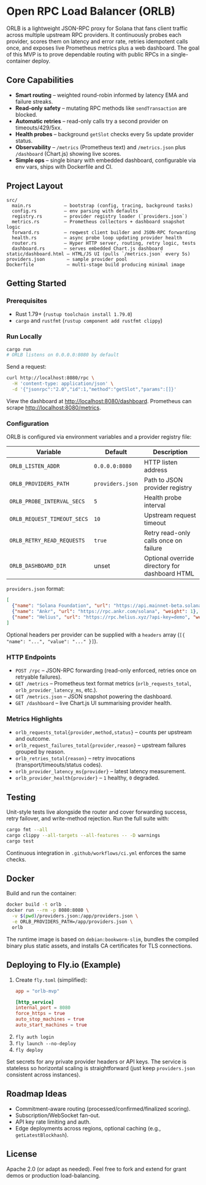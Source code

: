 # Open RPC Load Balancer (ORLB)

ORLB is a lightweight JSON-RPC proxy for Solana that fans client traffic across multiple upstream RPC providers. It continuously probes each provider, scores them on latency and error rate, retries idempotent calls once, and exposes live Prometheus metrics plus a web dashboard. The goal of this MVP is to prove dependable routing with public RPCs in a single-container deploy.

## Core Capabilities
- **Smart routing** – weighted round-robin informed by latency EMA and failure streaks.
- **Read-only safety** – mutating RPC methods like `sendTransaction` are blocked.
- **Automatic retries** – read-only calls try a second provider on timeouts/429/5xx.
- **Health probes** – background `getSlot` checks every 5s update provider status.
- **Observability** – `/metrics` (Prometheus text) and `/metrics.json` plus `/dashboard` (Chart.js) showing live scores.
- **Simple ops** – single binary with embedded dashboard, configurable via env vars, ships with Dockerfile and CI.

## Project Layout
```
src/
  main.rs            – bootstrap (config, tracing, background tasks)
  config.rs          – env parsing with defaults
  registry.rs        – provider registry loader (`providers.json`)
  metrics.rs         – Prometheus collectors + dashboard snapshot logic
  forward.rs         – reqwest client builder and JSON-RPC forwarding
  health.rs          – async probe loop updating provider health
  router.rs          – Hyper HTTP server, routing, retry logic, tests
  dashboard.rs       – serves embedded Chart.js dashboard
static/dashboard.html – HTML/JS UI (pulls `/metrics.json` every 5s)
providers.json        – sample provider pool
Dockerfile            – multi-stage build producing minimal image
```

## Getting Started
### Prerequisites
- Rust 1.79+ (`rustup toolchain install 1.79.0`)
- `cargo` and `rustfmt` (`rustup component add rustfmt clippy`)

### Run Locally
```bash
cargo run
# ORLB listens on 0.0.0.0:8080 by default
```

Send a request:
```bash
curl http://localhost:8080/rpc \
  -H 'content-type: application/json' \
  -d '{"jsonrpc":"2.0","id":1,"method":"getSlot","params":[]}'
```

View the dashboard at [http://localhost:8080/dashboard](http://localhost:8080/dashboard). Prometheus can scrape [http://localhost:8080/metrics](http://localhost:8080/metrics).

### Configuration
ORLB is configured via environment variables and a provider registry file:

| Variable | Default | Description |
|---|---|---|
| `ORLB_LISTEN_ADDR` | `0.0.0.0:8080` | HTTP listen address |
| `ORLB_PROVIDERS_PATH` | `providers.json` | Path to JSON provider registry |
| `ORLB_PROBE_INTERVAL_SECS` | `5` | Health probe interval |
| `ORLB_REQUEST_TIMEOUT_SECS` | `10` | Upstream request timeout |
| `ORLB_RETRY_READ_REQUESTS` | `true` | Retry read-only calls once on failure |
| `ORLB_DASHBOARD_DIR` | unset | Optional override directory for dashboard HTML |

`providers.json` format:
```json
[
  {"name": "Solana Foundation", "url": "https://api.mainnet-beta.solana.com", "weight": 1},
  {"name": "Ankr", "url": "https://rpc.ankr.com/solana", "weight": 1},
  {"name": "Helius", "url": "https://rpc.helius.xyz/?api-key=demo", "weight": 1}
]
```
Optional headers per provider can be supplied with a `headers` array (`[{ "name": "...", "value": "..." }]`).

### HTTP Endpoints
- `POST /rpc` – JSON-RPC forwarding (read-only enforced, retries once on retryable failures).
- `GET /metrics` – Prometheus text format metrics (`orlb_requests_total`, `orlb_provider_latency_ms`, etc.).
- `GET /metrics.json` – JSON snapshot powering the dashboard.
- `GET /dashboard` – live Chart.js UI summarising provider health.

### Metrics Highlights
- `orlb_requests_total{provider,method,status}` – counts per upstream and outcome.
- `orlb_request_failures_total{provider,reason}` – upstream failures grouped by reason.
- `orlb_retries_total{reason}` – retry invocations (transport/timeouts/status codes).
- `orlb_provider_latency_ms{provider}` – latest latency measurement.
- `orlb_provider_health{provider}` – `1` healthy, `0` degraded.

## Testing
Unit-style tests live alongside the router and cover forwarding success, retry failover, and write-method rejection. Run the full suite with:
```bash
cargo fmt --all
cargo clippy --all-targets --all-features -- -D warnings
cargo test
```
Continuous integration in `.github/workflows/ci.yml` enforces the same checks.

## Docker
Build and run the container:
```bash
docker build -t orlb .
docker run --rm -p 8080:8080 \
  -v $(pwd)/providers.json:/app/providers.json \
  -e ORLB_PROVIDERS_PATH=/app/providers.json \
  orlb
```

The runtime image is based on `debian:bookworm-slim`, bundles the compiled binary plus static assets, and installs CA certificates for TLS connections.

## Deploying to Fly.io (Example)
1. Create `fly.toml` (simplified):
   ```toml
   app = "orlb-mvp"

   [http_service]
   internal_port = 8080
   force_https = true
   auto_stop_machines = true
   auto_start_machines = true
   ```
2. `fly auth login`
3. `fly launch --no-deploy`
4. `fly deploy`

Set secrets for any private provider headers or API keys. The service is stateless so horizontal scaling is straightforward (just keep `providers.json` consistent across instances).

## Roadmap Ideas
- Commitment-aware routing (processed/confirmed/finalized scoring).
- Subscription/WebSocket fan-out.
- API key rate limiting and auth.
- Edge deployments across regions, optional caching (e.g., `getLatestBlockhash`).

## License
Apache 2.0 (or adapt as needed). Feel free to fork and extend for grant demos or production load-balancing.
